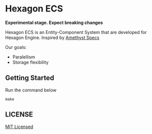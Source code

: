 # Hexagon ECS

**Experimental stage. Expect breaking changes**

Hexagon ECS is an Entity-Component System that are developed for Hexagon Engine. Inspired by [Amethyst Specs](https://github.com/amethyst/specs)

Our goals:
- Paralellism
- Storage flexibility

## Getting Started

Run the command below

```
make
```

## LICENSE

[MIT Licensed](LICENSE)